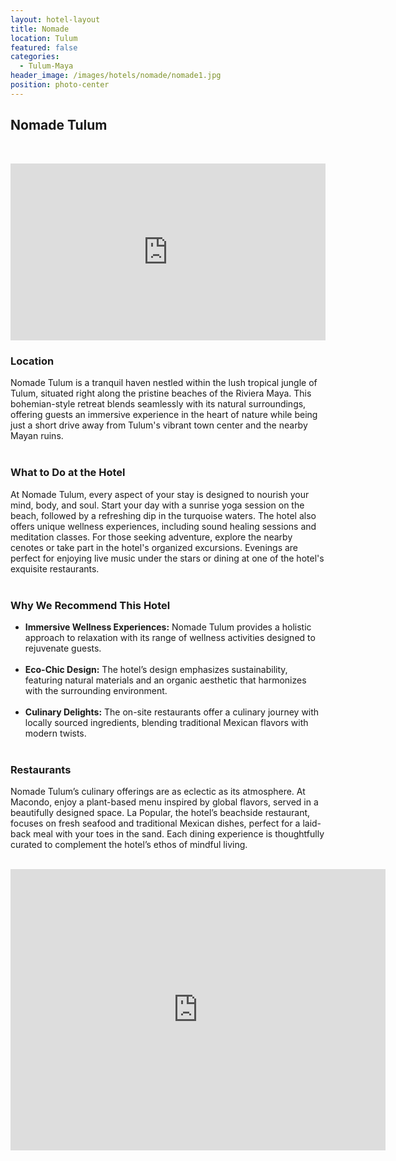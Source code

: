 ```yaml
---
layout: hotel-layout
title: Nomade
location: Tulum
featured: false
categories:
  - Tulum-Maya
header_image: /images/hotels/nomade/nomade1.jpg
position: photo-center
---
```

## Nomade Tulum  
&nbsp;

<style>.embed-container { position: relative; padding-bottom: 56.25%; height: 0; overflow: hidden; max-width: 100%; } .embed-container iframe, .embed-container object, .embed-container embed { position: absolute; top: 0; left: 0; width: 100%; height: 100%; }</style>

<div class="embed-container"><iframe src="https://www.youtube.com/embed/cgHR3TzpEf8" frameborder="0" allowfullscreen=""></iframe></div>


### Location  
Nomade Tulum is a tranquil haven nestled within the lush tropical jungle of Tulum, situated right along the pristine beaches of the Riviera Maya. This bohemian-style retreat blends seamlessly with its natural surroundings, offering guests an immersive experience in the heart of nature while being just a short drive away from Tulum's vibrant town center and the nearby Mayan ruins.  
&nbsp;

### What to Do at the Hotel  
At Nomade Tulum, every aspect of your stay is designed to nourish your mind, body, and soul. Start your day with a sunrise yoga session on the beach, followed by a refreshing dip in the turquoise waters. The hotel also offers unique wellness experiences, including sound healing sessions and meditation classes. For those seeking adventure, explore the nearby cenotes or take part in the hotel's organized excursions. Evenings are perfect for enjoying live music under the stars or dining at one of the hotel's exquisite restaurants.  
&nbsp;

### Why We Recommend This Hotel  
- **Immersive Wellness Experiences:** Nomade Tulum provides a holistic approach to relaxation with its range of wellness activities designed to rejuvenate guests.  
&nbsp;
- **Eco-Chic Design:** The hotel’s design emphasizes sustainability, featuring natural materials and an organic aesthetic that harmonizes with the surrounding environment.  
&nbsp;
- **Culinary Delights:** The on-site restaurants offer a culinary journey with locally sourced ingredients, blending traditional Mexican flavors with modern twists.  
&nbsp;

### Restaurants  
Nomade Tulum’s culinary offerings are as eclectic as its atmosphere. At Macondo, enjoy a plant-based menu inspired by global flavors, served in a beautifully designed space. La Popular, the hotel’s beachside restaurant, focuses on fresh seafood and traditional Mexican dishes, perfect for a laid-back meal with your toes in the sand. Each dining experience is thoughtfully curated to complement the hotel’s ethos of mindful living.  
&nbsp;

<div class='map-container center'>

<iframe src="https://www.google.com/maps/embed?pb=!1m18!1m12!1m3!1d3745.9508782044786!2d-87.46820921587529!3d20.1360968330804!2m3!1f0!2f0!3f0!3m2!1i1024!2i768!4f13.1!3m3!1m2!1s0x8f4fd74d982f2dc7%3A0x5112c9052be342ef!2sN%C3%B4made%20Tulum!5e0!3m2!1ses!2smx!4v1723680556331!5m2!1ses!2smx" width="600" height="450" style="border:0;" allowfullscreen="" loading="lazy" referrerpolicy="no-referrer-when-downgrade"></iframe>

</div>
&nbsp;

